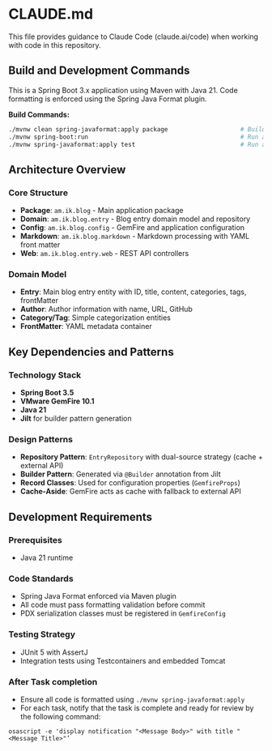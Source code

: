 # CLAUDE.md

This file provides guidance to Claude Code (claude.ai/code) when working with code in this
repository.

## Build and Development Commands

This is a Spring Boot 3.x application using Maven with Java 21.
Code formatting is enforced using the Spring Java Format plugin.

**Build Commands:**

```bash
./mvnw clean spring-javaformat:apply package                    # Build application
./mvnw spring-boot:run                                          # Run application locally
./mvnw spring-javaformat:apply test                             # Run all tests
```

## Architecture Overview

### Core Structure

- **Package**: `am.ik.blog` - Main application package
- **Domain**: `am.ik.blog.entry` - Blog entry domain model and repository
- **Config**: `am.ik.blog.config` - GemFire and application configuration
- **Markdown**: `am.ik.blog.markdown` - Markdown processing with YAML front matter
- **Web**: `am.ik.blog.entry.web` - REST API controllers

### Domain Model

- **Entry**: Main blog entry entity with ID, title, content, categories, tags, frontMatter
- **Author**: Author information with name, URL, GitHub
- **Category/Tag**: Simple categorization entities
- **FrontMatter**: YAML metadata container

## Key Dependencies and Patterns

### Technology Stack

- **Spring Boot 3.5**
- **VMware GemFire 10.1**
- **Java 21**
- **Jilt** for builder pattern generation

### Design Patterns

- **Repository Pattern**: `EntryRepository` with dual-source strategy (cache + external API)
- **Builder Pattern**: Generated via `@Builder` annotation from Jilt
- **Record Classes**: Used for configuration properties (`GemfireProps`)
- **Cache-Aside**: GemFire acts as cache with fallback to external API

## Development Requirements

### Prerequisites

- Java 21 runtime

### Code Standards

- Spring Java Format enforced via Maven plugin
- All code must pass formatting validation before commit
- PDX serialization classes must be registered in `GemfireConfig`

### Testing Strategy

- JUnit 5 with AssertJ
- Integration tests using Testcontainers and embedded Tomcat

### After Task completion

- Ensure all code is formatted using `./mvnw spring-javaformat:apply`
- For each task, notify that the task is complete and ready for review by the following command:

```
osascript -e 'display notification "<Message Body>" with title "<Message Title>"’
```